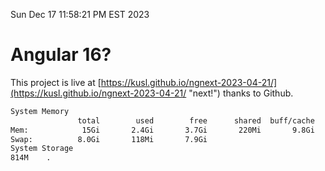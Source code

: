 Sun Dec 17 11:58:21 PM EST 2023

# Angular 16?


This project is live at [https://kusl.github.io/ngnext-2023-04-21/](https://kusl.github.io/ngnext-2023-04-21/ "next!") thanks to Github.

```bash
System Memory
               total        used        free      shared  buff/cache   available
Mem:            15Gi       2.4Gi       3.7Gi       220Mi       9.8Gi        12Gi
Swap:          8.0Gi       118Mi       7.9Gi
System Storage
814M	.
